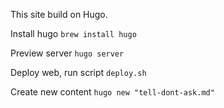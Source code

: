 

This site build on Hugo.

Install hugo ```brew install hugo```

Preview server ```hugo server```

Deploy web, run script ```deploy.sh```

Create new content ```hugo new "tell-dont-ask.md"```